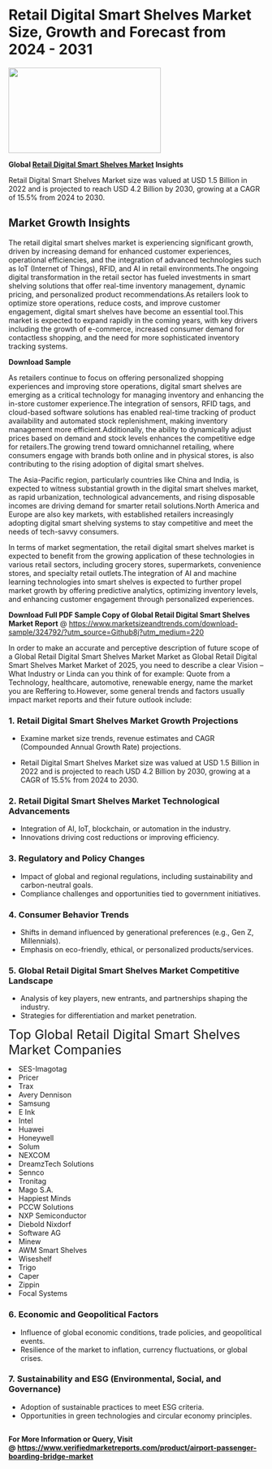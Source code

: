 <H1>Retail Digital Smart Shelves Market Size, Growth and Forecast from 2024 - 2031</H1><img class="aligncenter size-medium wp-image-584254" src="https://thirdeyenews.in/wp-content/uploads/2024/09/Global-Market-Research-300x168.jpeg" alt="" width="300" height="168" /><p><strong>Global&nbsp;<a href="https://www.marketsizeandtrends.com/download-sample/324792/?utm_source=Github8j?utm_medium=220">Retail Digital Smart Shelves Market</a> Insights</strong></p><p>Retail Digital Smart Shelves Market size was valued at USD 1.5 Billion in 2022 and is projected to reach USD 4.2 Billion by 2030, growing at a CAGR of 15.5% from 2024 to 2030.</p><p><h2>Market Growth Insights</h2> <p>The retail digital smart shelves market is experiencing significant growth, driven by increasing demand for enhanced customer experiences, operational efficiencies, and the integration of advanced technologies such as IoT (Internet of Things), RFID, and AI in retail environments.The ongoing digital transformation in the retail sector has fueled investments in smart shelving solutions that offer real-time inventory management, dynamic pricing, and personalized product recommendations.As retailers look to optimize store operations, reduce costs, and improve customer engagement, digital smart shelves have become an essential tool.This market is expected to expand rapidly in the coming years, with key drivers including the growth of e-commerce, increased consumer demand for contactless shopping, and the need for more sophisticated inventory tracking systems.</p> <p><strong>Download Sample</strong></p> <p>As retailers continue to focus on offering personalized shopping experiences and improving store operations, digital smart shelves are emerging as a critical technology for managing inventory and enhancing the in-store customer experience.The integration of sensors, RFID tags, and cloud-based software solutions has enabled real-time tracking of product availability and automated stock replenishment, making inventory management more efficient.Additionally, the ability to dynamically adjust prices based on demand and stock levels enhances the competitive edge for retailers.The growing trend toward omnichannel retailing, where consumers engage with brands both online and in physical stores, is also contributing to the rising adoption of digital smart shelves.</p> <p>The Asia-Pacific region, particularly countries like China and India, is expected to witness substantial growth in the digital smart shelves market, as rapid urbanization, technological advancements, and rising disposable incomes are driving demand for smarter retail solutions.North America and Europe are also key markets, with established retailers increasingly adopting digital smart shelving systems to stay competitive and meet the needs of tech-savvy consumers.</p> <p>In terms of market segmentation, the retail digital smart shelves market is expected to benefit from the growing application of these technologies in various retail sectors, including grocery stores, supermarkets, convenience stores, and specialty retail outlets.The integration of AI and machine learning technologies into smart shelves is expected to further propel market growth by offering predictive analytics, optimizing inventory levels, and enhancing customer engagement through personalized experiences.</p> <p><span class=""><strong>Download Full PDF Sample Copy of Global Retail Digital Smart Shelves Market Report</strong> @ <a href="https://www.marketsizeandtrends.com/download-sample/324792/?utm_source=Github8j?utm_medium=220" target="_blank">https://www.marketsizeandtrends.com/download-sample/324792/?utm_source=Github8j?utm_medium=220</a></span></p><p>In order to make an accurate and perceptive description of future scope of a Global&nbsp;Retail Digital Smart Shelves Market Market as Global&nbsp;Retail Digital Smart Shelves Market Market of 2025, you need to describe a clear Vision &ndash; What Industry or Linda can you think of for example: Quote from a Technology, healthcare, automotive, renewable energy, name the market you are Reffering to.However, some general trends and factors usually impact market reports and their future outlook include:</p><h3>1.&nbsp;<strong>Retail Digital Smart Shelves Market Growth Projections</strong></h3><ul><li>Examine market size trends, revenue estimates and CAGR (Compounded Annual Growth Rate) projections.</li><li><p>Retail Digital Smart Shelves Market size was valued at USD 1.5 Billion in 2022 and is projected to reach USD 4.2 Billion by 2030, growing at a CAGR of 15.5% from 2024 to 2030.</p></li></ul><h3>2.&nbsp;<strong>Retail Digital Smart Shelves Market Technological Advancements</strong></h3><ul><li>Integration of AI, IoT, blockchain, or automation in the industry.</li><li>Innovations driving cost reductions or improving efficiency.</li></ul><h3>3.&nbsp;<strong>Regulatory and Policy Changes</strong></h3><ul><li>Impact of global and regional regulations, including sustainability and carbon-neutral goals.</li><li>Compliance challenges and opportunities tied to government initiatives.</li></ul><h3>4.&nbsp;<strong>Consumer Behavior Trends</strong></h3><ul><li>Shifts in demand influenced by generational preferences (e.g., Gen Z, Millennials).</li><li>Emphasis on eco-friendly, ethical, or personalized products/services.</li></ul><h3>5.&nbsp;<strong>Global Retail Digital Smart Shelves Market Competitive Landscape</strong></h3><ul><li>Analysis of key players, new entrants, and partnerships shaping the industry.</li><li>Strategies for differentiation and market penetration.</li></ul><p data-pm-slice="1 1 []"><span style="color: inherit; font-family: inherit; font-size: 25px;">Top Global Retail Digital Smart Shelves Market Companies</span></p><div class="" data-test-id=""><p><li>SES-Imagotag</li><li> Pricer</li><li> Trax</li><li> Avery Dennison</li><li> Samsung</li><li> E Ink</li><li> Intel</li><li> Huawei</li><li> Honeywell</li><li> Solum</li><li> NEXCOM</li><li> DreamzTech Solutions</li><li> Sennco</li><li> Tronitag</li><li> Mago S.A.</li><li> Happiest Minds</li><li> PCCW Solutions</li><li> NXP Semiconductor</li><li> Diebold Nixdorf</li><li> Software AG</li><li> Minew</li><li> AWM Smart Shelves</li><li> Wiseshelf</li><li> Trigo</li><li> Caper</li><li> Zippin</li><li> Focal Systems</li></p></div><h3>6.&nbsp;<strong>Economic and Geopolitical Factors</strong></h3><ul><li>Influence of global economic conditions, trade policies, and geopolitical events.</li><li>Resilience of the market to inflation, currency fluctuations, or global crises.</li></ul><h3>7.&nbsp;<strong>Sustainability and ESG (Environmental, Social, and Governance)</strong></h3><ul><li>Adoption of sustainable practices to meet ESG criteria.</li><li>Opportunities in green technologies and circular economy principles.</li></ul><h2><strong style="font-size: 14px;">For More Information or Query, Visit @&nbsp;</strong><a style="background-color: #ffffff; font-size: 14px;" href="https://www.marketsizeandtrends.com/report/retail-digital-smart-shelves-market/" target="_blank">https://www.verifiedmarketreports.com/product/airport-passenger-boarding-bridge-market</a></h2>
